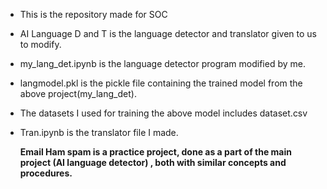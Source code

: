 * This is the repository made for SOC<br>
* AI Language D and T is the language detector and translator given to us to modify.<br>
* my_lang_det.ipynb is the language detector program modified by me.<br>
* langmodel.pkl is the pickle file containing the trained model from the above project(my_lang_det).<br>
* The datasets I used for training the above model includes dataset.csv<br>


* Tran.ipynb is the translator file I made.

  <b> Email Ham spam is a practice project, done as a part of the main  project (AI language detector) , both with similar concepts and procedures.

